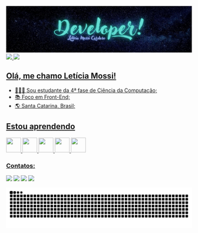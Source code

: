 <img src="Banner.jpg"/>

<div>
  <a href="https://github.com/leticiamossi">
  <img height="160em" src="https://github-readme-stats.vercel.app/api?username=leticiamossi&layout=compact&langs_count=7&theme=tokyonight"/>
  <img height="160em" src="https://github-readme-stats.vercel.app/api/top-langs/?username=leticiamossi&layout=compact&langs_count=7&theme=tokyonight"/>
</div>
  
## Olá, me chamo Letícia Mossi!

<ul style="display: inline_block">
  <li>👩🏻‍🎓 Sou estudante da 4ª fase de Ciência da Computação;</li>
  <li>📚 Foco em Front-End;</li>
  <li>🌎 Santa Catarina, Brasil;</li>
</ul>


## Estou aprendendo 
<div style="display: inline_block">
  <img src="https://cdn.jsdelivr.net/gh/devicons/devicon/icons/javascript/javascript-plain.svg" width="40" height="40"/> 
  <img src="https://cdn.jsdelivr.net/gh/devicons/devicon/icons/html5/html5-plain.svg" width="40" height="40"/> 
  <img src="https://cdn.jsdelivr.net/gh/devicons/devicon/icons/css3/css3-plain.svg" width="40" height="40"/> 
  <img src="https://cdn.jsdelivr.net/gh/devicons/devicon/icons/php/php-plain.svg" width="40" height="40"/>
  <img src="https://cdn.jsdelivr.net/gh/devicons/devicon/icons/git/git-original.svg" width="40" height="40"/>
 </div>

### Contatos:
<div>
  <a href="https://www.instagram.com/leticiamossi/" target="_blank"><img src="https://img.shields.io/badge/Instagram-E4405F?style=for-the-badge&logo=instagram&logoColor=white" target="_blank"></a>
  <a href = "mailto:lmossicardoso@gmail.com"><img src="https://img.shields.io/badge/Gmail-D14836?style=for-the-badge&logo=gmail&logoColor=white" target="_blank"></a>
  <a href="https://www.linkedin.com/in/leticiamossicardoso/" target="_blank"><img src="https://img.shields.io/badge/-LinkedIn-%230077B5?style=for-the-badge&logo=linkedin&logoColor=white" target="_blank"></a>   
  <a href="https://codepen.io/leticiamossi" target="_blank"><img src="https://img.shields.io/badge/Codepen-000000?style=for-the-badge&logo=codepen&logoColor=white" target="_blank" style="height: 29px;"></a>
</div>
  
 ![Snake animation](https://github.com/leticiamossi/leticiamossi/blob/output/github-contribution-grid-snake.svg)
